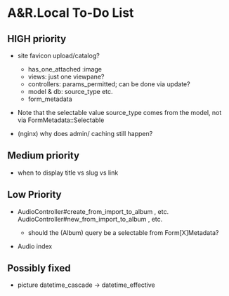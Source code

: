 # A&R.Local To-Do List

## HIGH priority

  - site favicon upload/catalog?
    - has_one_attached :image
    - views: just one viewpane?
    - controllers: params_permitted; can be done via update?
    - model & db: source_type etc.
    - form_metadata
  - Note that the selectable value source_type comes from the model, not via FormMetadata::Selectable

  - (nginx) why does admin/ caching still happen?

## Medium priority

  - when to display title vs slug vs link

## Low Priority

  - AudioController#create_from_import_to_album , etc.
    AudioController#new_from_import_to_album , etc.
    - should the (Album) query be a selectable from Form[X]Metadata?

  - Audio index

## Possibly fixed

  - picture datetime_cascade -> datetime_effective
